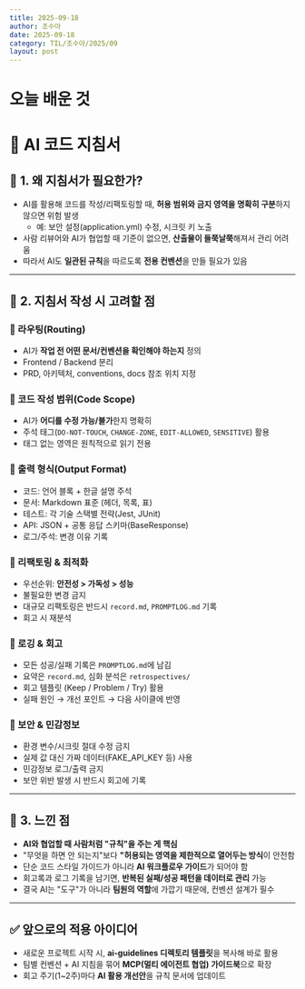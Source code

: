 ```yaml
---
title: 2025-09-18
author: 조수아
date: 2025-09-18
category: TIL/조수아/2025/09
layout: post
---
```


# 오늘 배운 것

# 📝 AI 코드 지침서

## 📌 1. 왜 지침서가 필요한가?
- AI를 활용해 코드를 작성/리팩토링할 때, **허용 범위와 금지 영역을 명확히 구분**하지 않으면 위험 발생
  - 예: 보안 설정(application.yml) 수정, 시크릿 키 노출
- 사람 리뷰어와 AI가 협업할 때 기준이 없으면, **산출물이 들쭉날쭉**해져서 관리 어려움
- 따라서 AI도 **일관된 규칙**을 따르도록 **전용 컨벤션**을 만들 필요가 있음

---

## 📌 2. 지침서 작성 시 고려할 점

### 🔹 라우팅(Routing)
- AI가 **작업 전 어떤 문서/컨벤션을 확인해야 하는지** 정의
- Frontend / Backend 분리
- PRD, 아키텍처, conventions, docs 참조 위치 지정

### 🔹 코드 작성 범위(Code Scope)
- AI가 **어디를 수정 가능/불가**한지 명확히
- 주석 태그(`DO-NOT-TOUCH`, `CHANGE-ZONE`, `EDIT-ALLOWED`, `SENSITIVE`) 활용
- 태그 없는 영역은 원칙적으로 읽기 전용

### 🔹 출력 형식(Output Format)
- 코드: 언어 블록 + 한글 설명 주석
- 문서: Markdown 표준 (헤더, 목록, 표)
- 테스트: 각 기술 스택별 전략(Jest, JUnit)
- API: JSON + 공통 응답 스키마(BaseResponse)
- 로그/주석: 변경 이유 기록

### 🔹 리팩토링 & 최적화
- 우선순위: **안전성 > 가독성 > 성능**
- 불필요한 변경 금지
- 대규모 리팩토링은 반드시 `record.md`, `PROMPTLOG.md` 기록
- 회고 시 재분석

### 🔹 로깅 & 회고
- 모든 성공/실패 기록은 `PROMPTLOG.md`에 남김
- 요약은 `record.md`, 심화 분석은 `retrospectives/`
- 회고 템플릿 (Keep / Problem / Try) 활용
- 실패 원인 → 개선 포인트 → 다음 사이클에 반영

### 🔹 보안 & 민감정보
- 환경 변수/시크릿 절대 수정 금지
- 실제 값 대신 가짜 데이터(FAKE_API_KEY 등) 사용
- 민감정보 로그/출력 금지
- 보안 위반 발생 시 반드시 회고에 기록

---

## 📌 3. 느낀 점
- **AI와 협업할 때 사람처럼 "규칙"을 주는 게 핵심**
- "무엇을 하면 안 되는지"보다 **"허용되는 영역을 제한적으로 열어두는 방식**이 안전함
- 단순 코드 스타일 가이드가 아니라 **AI 워크플로우 가이드**가 되어야 함
- 회고록과 로그 기록을 남기면, **반복된 실패/성공 패턴을 데이터로 관리** 가능
- 결국 AI는 "도구"가 아니라 **팀원의 역할**에 가깝기 때문에, 컨벤션 설계가 필수

---

## ✅ 앞으로의 적용 아이디어
- 새로운 프로젝트 시작 시, **ai-guidelines 디렉토리 템플릿**을 복사해 바로 활용
- 팀별 컨벤션 + AI 지침을 묶어 **MCP(멀티 에이전트 협업) 가이드북**으로 확장
- 회고 주기(1~2주)마다 **AI 활용 개선안**을 규칙 문서에 업데이트
